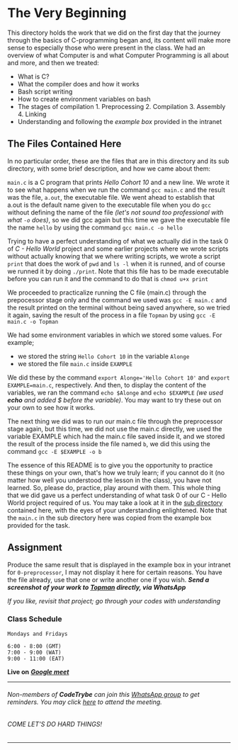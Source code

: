 # The Very Beginning
This directory holds the work that we did on the first day that the journey through the basics of C-programming began and, its content will make more sense to especially those who were present in the class.
We had an overview of what Computer is and what Computer Programming is all about and more, and then we treated:
- What is C?
- What the compiler does and how it works
- Bash script writing
- How to create environment variables on bash
- The stages of compilation
      1. Preprocessing
      2. Compilation
      3. Assembly
      4. Linking
- Understanding and following the *example box* provided in the intranet

## The Files Contained Here
In no particular order, these are the files that are in this directory and its sub directory, with some brief description, and how we came about them:

`main.c` is a C program that prints *Hello Cohort 10* and a new line.
We wrote it to see what happens when we run the command `gcc main.c` and the result was the file, `a.out`, the executable file.
We went ahead to establish that a.out is the default name given to the executable file when you do `gcc` without defining the name of the file *(let's not sound too professional with what `-o` does)*, so we did gcc again but this time we gave the executable file the name `hello` by using the command `gcc main.c -o hello`

Trying to have a perfect understanding of what we actually did in the task 0 of *C - Hello World* project and some earlier projects where we wrote scripts without actually knowing that we where writing scripts, we wrote a script `print` that does the work of `pwd` and `ls -l` when it is runned, and of course we runned it by doing `./print`. Note that this file has to be made executable before you can run it and the command to do that is `chmod u+x print`

We proceeded to practicalize running the C file (main.c)  through the prepocessor stage only and the command we used was `gcc -E main.c` and the result printed on the terminal without being saved anywhere, so we tried it again, saving the result of the process in a file `Topman` by using `gcc -E main.c -o Topman`

We had some environment variables in which we stored some values. For example;
- we stored the string `Hello Cohort 10` in the variable `Alonge`
- we stored the file `main.c` inside `EXAMPLE`

We did these by the command `export Alonge='Hello Cohort 10'` and `export EXAMPLE=main.c`, respectively.
And then, to display the content of the variables, we ran the command `echo $Alonge` and `echo $EXAMPLE` *(we used **echo** and added $ before the variable)*. You may want to try these out on your own to see how it works.

The next thing we did was to run our main.c file through the preprocessor stage again, but this time, we did not use the main.c directly, we used the variable EXAMPLE which had the main.c file saved inside it, and we stored the result of the process inside the file named `b`, we did this using the command `gcc -E $EXAMPLE -o b`

The essence of this README is to give you the opportunity to practice these things on your own, that's how we truly learn; if you cannot do it (no matter how well you understood the lesson in the class), you have not learned. So, please do, practice, play around with them.
This whole thing that we did gave us a perfect understanding of what task 0 of our C - Hello World project required of us. You may take a look at it in the [sub directory](./hello_world) contained here, with the eyes of your understanding enlightened. Note that the `main.c` in the sub directory here was copied from the example box provided for the task.

## Assignment
Produce the same result that is displayed in the example box in your intranet for `0-preprocessor`, I may not display it here for certain reasons. You have the file already, use that one or write another one if you wish.
***Send a screenshot of your work to [Topman](https://wa.link/66ef36) directly, via WhatsApp***

*If you like, revisit that project; go through your codes with understanding*

### Class Schedule
```
Mondays and Fridays

6:00 - 8:00 (GMT)
7:00 - 9:00 (WAT)
9:00 - 11:00 (EAT)
```
**Live on** [***Google meet***](http://meet.google.com/qii-wjoz-tte)

-----
###### Non-members of **CodeTrybe** can join this [WhatsApp group](https://chat.whatsapp.com/EIDan9CzMq7Ag6qJBTXh8F) to get reminders. You may click [here](http://meet.google.com/qii-wjoz-tte) to attend the meeting.
###### COME LET'S DO HARD THINGS!

-----

